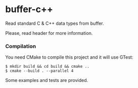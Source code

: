 buffer-c++
=========

Read standard C &amp; C++ data types from buffer.

Please, read header for more information.

### Compilation

You need CMake to compile this project and it will use GTest:

    $ mkdir build && cd build && cmake ..
    $ cmake --build . --parallel 4

Some examples and tests are provided.
